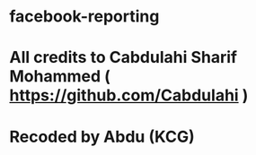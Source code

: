 # facebook-reporting
# All credits to Cabdulahi Sharif Mohammed ( https://github.com/Cabdulahi )
# Recoded by Abdu (KCG)
